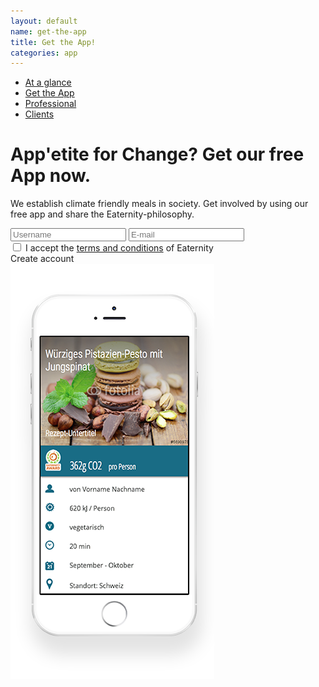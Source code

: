 ```yaml
---
layout: default
name: get-the-app
title: Get the App!
categories: app
---
```



<div class="wrapper">

  <div class="container hidden-xs">
    <div class="row">
      <div class="col-xs-12 text-center">
        <ul class="subNavigation">
          <a href="/app"><li>At a glance</li></a>
          <a href="/app/get-the-app"><li class="current">Get the App</li></a>
          <a href="/app/professional"><li>Professional</li></a>
          <a href="/app/clients"><li>Clients</li></a>
        </ul>
      </div>
    </div>
  </div>

  <div class="container">
    <div class="row push-top small-push-bottom">
      <div class="col-xs-12 col-sm-offset-1 col-sm-6 col-md-5">
        <h1>App'etite for Change? Get our free App now.</h1>
        <p>We establish climate friendly meals in society. Get involved by using our free app and share the Eaternity-philosophy.</p>
        <input type="text" placeholder="Username"/>
        <input type="text" placeholder="E-mail" />
        <div class="small-push-top">
          <input type="checkbox"> I accept the <a href="">terms and conditions</a> of Eaternity
        </div>
        <a class="button small-push-top">Create account <i class="fa fa-angle-right fa-lg"></i></a>
      </div>
      <div class="col-xs-offset-2 col-xs-8 col-sm-offset-0 col-sm-4 col-md-offset-2 col-md-3">
        <img class="responsive" src="/img/get-the-app/iphone-screen.png">
      </div>
    </div>
  </div>
</div>
<div id="footer" class="sticky"></div>

<script src="https://ajax.googleapis.com/ajax/libs/jquery/1.11.3/jquery.min.js"></script>
<script src="/js/jquery.magnific-popup.min.js"></script>
<script src="/js/bootstrap.min.js"></script>
<script src="/js/icheck.min.js"></script>
<script src="/js/script.js"></script>
